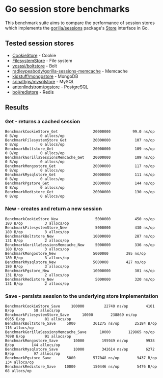 # Go session store benchmarks

This benchmark suite aims to compare the performance of session stores which implements the [gorilla/sessions](https://github.com/gorilla/sessions) package's [Store](http://godoc.org/github.com/gorilla/sessions#Store) interface in Go.

## Tested session stores

* [CookieStore](http://godoc.org/github.com/gorilla/sessions#CookieStore) - Cookie
* [FilesystemStore](http://godoc.org/github.com/gorilla/sessions#FilesystemStore) - File system
* [yosssi/boltstore](https://github.com/yosssi/boltstore) - Bolt
* [radleypeabody/gorilla-sessions-memcache](https://github.com/bradleypeabody/gorilla-sessions-memcache) - Memcache
* [kidstuff/mongostore](https://github.com/kidstuff/mongostore) - MongoDB
* [srinathgs/mysqlstore](https://github.com/srinathgs/mysqlstore) - MySQL
* [antonlindstrom/pgstore](https://github.com/antonlindstrom/pgstore) - PostgreSQL
* [boj/redistore](https://github.com/boj/redistore) - Redis

## Results

### Get - returns a cached session

```
BenchmarkCookieStore_Get	            20000000	      99.0 ns/op	       0 B/op	       0 allocs/op
BenchmarkFilesystemStore_Get	        20000000	       107 ns/op	       0 B/op	       0 allocs/op
BenchmarkBoltstore_Get	                20000000	       109 ns/op	       0 B/op	       0 allocs/op
BenchmarkGorillaSessionsMemcache_Get	20000000	       109 ns/op	       0 B/op	       0 allocs/op
BenchmarkMongostore_Get	                20000000	       117 ns/op	       0 B/op	       0 allocs/op
BenchmarkMysqlstore_Get	                20000000	       111 ns/op	       0 B/op	       0 allocs/op
BenchmarkPgstore_Get	                20000000	       144 ns/op	       0 B/op	       0 allocs/op
BenchmarkRedistore_Get	                20000000	       130 ns/op	       0 B/op	       0 allocs/op
```

### New - creates and return a new session 

```
BenchmarkCookieStore_New	             5000000	       450 ns/op	     180 B/op	       3 allocs/op
BenchmarkFilesystemStore_New	         5000000	       430 ns/op	     180 B/op	       3 allocs/op
BenchmarkBoltstore_New	                10000000	       287 ns/op	     131 B/op	       2 allocs/op
BenchmarkGorillaSessionsMemcache_New	 5000000	       336 ns/op	     180 B/op	       3 allocs/op
BenchmarkMongostore_New	                5000000	       395 ns/op	     180 B/op	       3 allocs/op
BenchmarkMysqlstore_New	                5000000	       427 ns/op	     180 B/op	       3 allocs/op
BenchmarkPgstore_New	                10000000	       301 ns/op	     131 B/op	       2 allocs/op
BenchmarkRedistore_New	                 5000000	       320 ns/op	     131 B/op	       2 allocs/op
```

### Save - persists session to the underlying store implementation

```
BenchmarkCookieStore_Save	  100000	     22740 ns/op	    4101 B/op	      50 allocs/op
BenchmarkFilesystemStore_Save	   10000	    238869 ns/op	    6955 B/op	      81 allocs/op
BenchmarkBoltstore_Save	    5000	    361275 ns/op	   25184 B/op	     116 allocs/op
BenchmarkGorillaSessionsMemcache_Save	   10000	    129865 ns/op	    7098 B/op	      91 allocs/op
BenchmarkMongostore_Save	   10000	    195949 ns/op	    9938 B/op	     144 allocs/op
BenchmarkMysqlstore_Save	   10000	    342614 ns/op	    6272 B/op	      97 allocs/op
BenchmarkPgstore_Save	    5000	    577048 ns/op	    9437 B/op	     134 allocs/op
BenchmarkRedistore_Save	   10000	    150446 ns/op	    5476 B/op	      68 allocs/op
```
